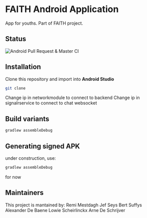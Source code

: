 # FAITH Android Application

App for youths. Part of FAITH project.

## Status
![Android Pull Request & Master CI](https://github.com/HoGent-Projecten3/projecten3-2021-android-f3/workflows/Android%20Pull%20Request%20&%20Master%20CI/badge.svg)

## Installation
Clone this repository and import into **Android Studio**
```bash
git clone
```
Change ip in networkmodule to connect to backend
Change ip in signalrservice to connect to chat websocket

## Build variants
```bash
gradlew assembleDebug
```

## Generating signed APK
under construction, use:
```bash
gradlew assembleDebug
```
for now
## Maintainers
This project is mantained by:
 Remi Mestdagh
 Jef Seys
 Bert Suffys
 Alexander De Baene
 Lowie Scheirlinckx
 Arne De Schrijver
